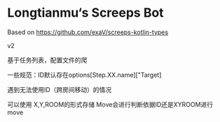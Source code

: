 # Longtianmu‘s Screeps Bot

Based on https://github.com/exaV/screeps-kotlin-types

v2

基于任务列表，配置文件的爬

一些规范：ID默认存在options[Step.XX.name]["Target]

遇到无法使用ID（跨房间移动）的情况

可以使用 X,Y,ROOM的形式存储
Move会进行判断依据ID还是XYROOM进行move